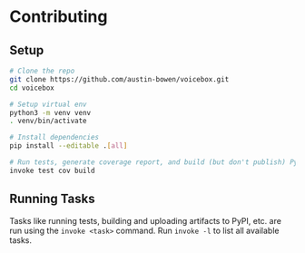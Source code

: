 # Contributing

## Setup

```bash
# Clone the repo
git clone https://github.com/austin-bowen/voicebox.git
cd voicebox

# Setup virtual env
python3 -m venv venv
. venv/bin/activate

# Install dependencies
pip install --editable .[all]

# Run tests, generate coverage report, and build (but don't publish) PyPI deployable
invoke test cov build
```

## Running Tasks

Tasks like running tests, building and uploading artifacts to PyPI, etc.
are run using the `invoke <task>` command. Run `invoke -l` to list all
available tasks.
